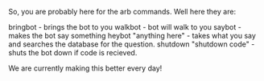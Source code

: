 So, you are probably here for the arb commands. Well here they are:


bringbot - brings the bot to you
walkbot - bot will walk to you
saybot - makes the bot say something
heybot "anything here" - takes what you say and searches the database for the question.
shutdown "shutdown code" - shuts the bot down if code is recieved.

We are currently making this better every day!
